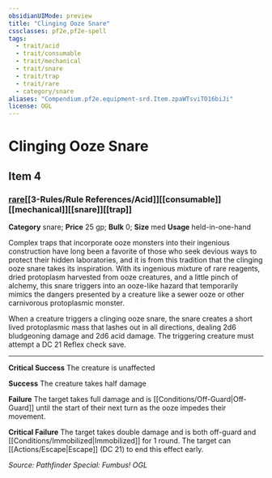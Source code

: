 ```yaml
---
obsidianUIMode: preview
title: "Clinging Ooze Snare"
cssclasses: pf2e,pf2e-spell
tags:
  - trait/acid
  - trait/consumable
  - trait/mechanical
  - trait/snare
  - trait/trap
  - trait/rare
  - category/snare
aliases: "Compendium.pf2e.equipment-srd.Item.zpaWTsviTO16biJi"
license: OGL
---
```

# Clinging Ooze Snare
## Item 4
### [rare](rare.md "Rare Rarity Trait")[[3-Rules/Rule References/Acid]][[consumable]][[mechanical]][[snare]][[trap]]

**Category** snare; 
**Price** 25 gp; 
**Bulk** 0; **Size** med
**Usage** held-in-one-hand

Complex traps that incorporate ooze monsters into their ingenious construction have long been a favorite of those who seek devious ways to protect their hidden laboratories, and it is from this tradition that the clinging ooze snare takes its inspiration. With its ingenious mixture of rare reagents, dried protoplasm harvested from ooze creatures, and a little pinch of alchemy, this snare triggers into an ooze-like hazard that temporarily mimics the dangers presented by a creature like a sewer ooze or other carnivorous protoplasmic monster.

When a creature triggers a clinging ooze snare, the snare creates a short lived protoplasmic mass that lashes out in all directions, dealing 2d6 bludgeoning damage and 2d6 acid damage. The triggering creature must attempt a DC 21 Reflex check save.

* * *

**Critical Success** The creature is unaffected

**Success** The creature takes half damage

**Failure** The target takes full damage and is [[Conditions/Off-Guard|Off-Guard]] until the start of their next turn as the ooze impedes their movement.

**Critical Failure** The target takes double damage and is both off-guard and [[Conditions/Immobilized|Immobilized]] for 1 round. The target can [[Actions/Escape|Escape]] (DC 21) to end this effect early.

*Source: Pathfinder Special: Fumbus!*
*OGL*